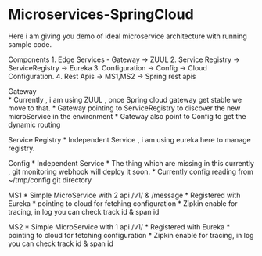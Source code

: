 # Microservices-SpringCloud


Here i am giving you demo of ideal microservice architecture with running sample code.

Components
	1. Edge Services - Gateway -> ZUUL
	2. Service Registry -> ServiceRegistry -> Eureka
	3. Configuration -> Config -> Cloud Configuration.
	4. Rest Apis -> MS1,MS2 -> Spring rest apis



Gateway  
	* Currently , i am using ZUUL , once Spring cloud gateway get stable we move to that.
	* Gateway pointing to ServiceRegistry to discover the new microService in the environment
	* Gateway also point to Config to get the dynamic routing


Service Registry 
	* Independent Service , i am using eureka here to manage registry.

Config 
	* Independent Service 
	* The thing which are missing in this currently , git monitoring webhook will deploy it soon.
	* Currently config reading from ~/tmp/config git directory 


MS1
	* Simple MicroService with 2 api /v1/ & /message
	* Registered with Eureka
	* pointing to cloud for fetching configuration
	* Zipkin enable for tracing, in log you can check track id & span id
	

MS2
	* Simple MicroService with 1 api /v1/
	* Registered with Eureka
	* pointing to cloud for fetching configuration
	* Zipkin enable for tracing, in log you can check track id & span id

